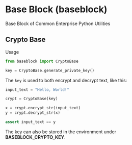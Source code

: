 # Base Block (baseblock)

Base Block of Common Enterprise Python Utilities


## Crypto Base
Usage
```python
from baseblock import CryptoBase

key = CryptoBase.generate_private_key()
```

The `key` is used to both encrypt and decrypt text, like this:
```python
input_text = "Hello, World!"

crypt = CryptoBase(key)

x = crypt.encrypt_str(input_text)
y = crypt.decrypt_str(x)

assert input_text == y
```

The key can also be stored in the environment under **BASEBLOCK_CRYPTO_KEY**.
